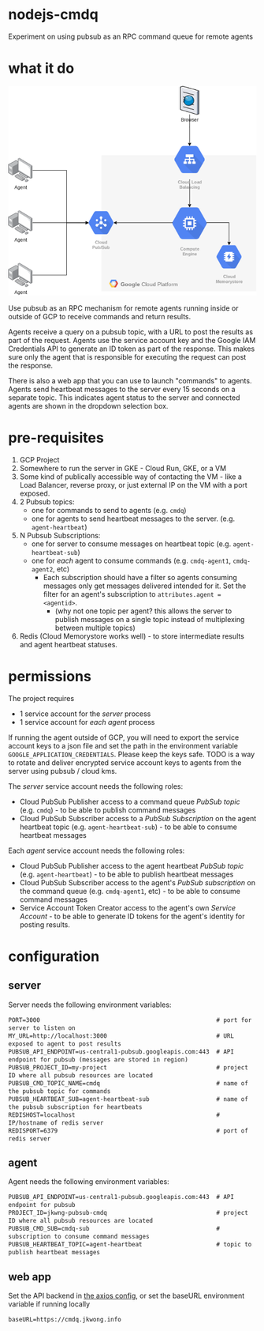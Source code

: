 # nodejs-cmdq

Experiment on using pubsub as an RPC command queue for remote agents


# what it do

![architecture diagram](static/nodejs-cmd.png)

Use pubsub as an RPC mechanism for remote agents running inside or outside of GCP to receive commands and return results.  

Agents receive a query on a pubsub topic, with a URL to post the results as part of the request.  Agents use the service account key and the Google IAM Credentials API to generate an ID token as part of the response.  This makes sure only the agent that is responsible for executing the request can post the response.

There is also a web app that you can use to launch "commands" to agents.  Agents send heartbeat messages to the server every 15 seconds on a separate topic.  This indicates agent status to the server and connected agents are shown in the dropdown selection box.  


# pre-requisites

1. GCP Project
1. Somewhere to run the server in GKE - Cloud Run, GKE, or a VM
1. Some kind of publically accessible way of contacting the VM - like a Load Balancer, reverse proxy, or just external IP on the VM with a port exposed.  
1. 2 Pubsub topics:
   - one for commands to send to agents (e.g. `cmdq`)
   - one for agents to send heartbeat messages to the server. (e.g. `agent-heartbeat`)
1. N Pubsub Subscriptions:
   - one for server to consume messages on heartbeat topic (e.g. `agent-heartbeat-sub`)
   - one for _each_ agent to consume commands (e.g. `cmdq-agent1`, `cmdq-agent2`, etc)
     - Each subscription should have a filter so agents consuming messages only get messages delivered intended for it.  Set the filter for an agent's subscription to `attributes.agent = <agentid>`.
       - (why not one topic per agent?  this allows the server to publish messages on a single topic instead of multiplexing between multiple topics)
1. Redis (Cloud Memorystore works well) - to store intermediate results and agent heartbeat  statuses.

# permissions

The project requires
- 1 service account for the *server* process
- 1 service account for _each_ *agent* process

If running the agent outside of GCP, you will need to export the service account keys to a json file and set the path in the environment variable `GOOGLE_APPLICATION_CREDENTIALS`.  Please keep the keys safe.  TODO is a way to rotate and deliver encrypted service account keys to agents from the server using pubsub / cloud kms.

The *server* service account needs the following roles:
- Cloud PubSub Publisher access to a command queue *PubSub topic* (e.g. `cmdq`) - to be able to publish command messages
- Cloud PubSub Subscriber access to a *PubSub Subscription* on the agent heartbeat topic (e.g. `agent-heartbeat-sub`) - to be able to consume heartbeat messages

Each *agent* service account needs the following roles:
- Cloud PubSub Publisher access to the agent heartbeat *PubSub topic* (e.g. `agent-heartbeat`) - to be able to publish heartbeat messages
- Cloud PubSub Subscriber access to the agent's *PubSub subscription* on the command queue (e.g. `cmdq-agent1`, etc) - to be able to consume command messages
- Service Account Token Creator access to the agent's own *Service Account* - to be able to generate ID tokens for the agent's identity for posting results.

# configuration

## server

Server needs the following environment variables:

```
PORT=3000                                                  # port for server to listen on
MY_URL=http://localhost:3000                               # URL exposed to agent to post results
PUBSUB_API_ENDPOINT=us-central1-pubsub.googleapis.com:443  # API endpoint for pubsub (messages are stored in region)
PUBSUB_PROJECT_ID=my-project                               # project ID where all pubsub resources are located
PUBSUB_CMD_TOPIC_NAME=cmdq                                 # name of the pubsub topic for commands
PUBSUB_HEARTBEAT_SUB=agent-heartbeat-sub                   # name of the pubsub subscription for heartbeats
REDISHOST=localhost                                        # IP/hostname of redis server
REDISPORT=6379                                             # port of redis server
```

## agent

Agent needs the following environment variables:

```
PUBSUB_API_ENDPOINT=us-central1-pubsub.googleapis.com:443  # API endpoint for pubsub
PROJECT_ID=jkwng-pubsub-cmdq                               # project ID where all pubsub resources are located
PUBSUB_CMD_SUB=cmdq-sub                                    # subscription to consume command messages
PUBSUB_HEARTBEAT_TOPIC=agent-heartbeat                     # topic to publish heartbeat messages
```

## web app

Set the API backend in [the axios config](./vuejs-cmd/src/plugins/axios.js), or set the baseURL environment variable if running locally

```
baseURL=https://cmdq.jkwong.info
```
